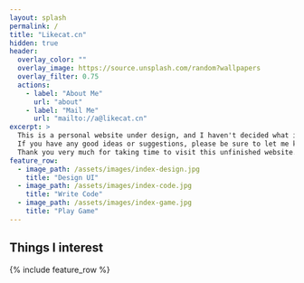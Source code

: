 ```yaml
---
layout: splash
permalink: /
title: "Likecat.cn"
hidden: true
header:
  overlay_color: ""
  overlay_image: https://source.unsplash.com/random?wallpapers
  overlay_filter: 0.75
  actions:
    - label: "About Me"
      url: "about"
    - label: "Mail Me"
      url: "mailto://a@likecat.cn"
excerpt: >
  This is a personal website under design, and I haven't decided what interesting things should be put on it.<br />
  If you have any good ideas or suggestions, please be sure to let me know by email <a@likecat.cn>.<br />
  Thank you very much for taking time to visit this unfinished website. I will continue to work hard to finish it.
feature_row:
  - image_path: /assets/images/index-design.jpg
    title: "Design UI"
  - image_path: /assets/images/index-code.jpg
    title: "Write Code"
  - image_path: /assets/images/index-game.jpg
    title: "Play Game"
---
```


## Things I interest

{% include feature_row %}
